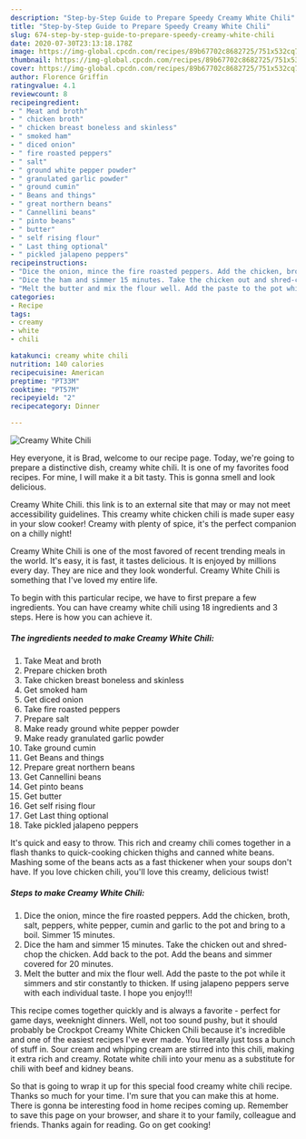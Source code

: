 ```yaml
---
description: "Step-by-Step Guide to Prepare Speedy Creamy White Chili"
title: "Step-by-Step Guide to Prepare Speedy Creamy White Chili"
slug: 674-step-by-step-guide-to-prepare-speedy-creamy-white-chili
date: 2020-07-30T23:13:18.178Z
image: https://img-global.cpcdn.com/recipes/89b67702c8682725/751x532cq70/creamy-white-chili-recipe-main-photo.jpg
thumbnail: https://img-global.cpcdn.com/recipes/89b67702c8682725/751x532cq70/creamy-white-chili-recipe-main-photo.jpg
cover: https://img-global.cpcdn.com/recipes/89b67702c8682725/751x532cq70/creamy-white-chili-recipe-main-photo.jpg
author: Florence Griffin
ratingvalue: 4.1
reviewcount: 8
recipeingredient:
- " Meat and broth"
- " chicken broth"
- " chicken breast boneless and skinless"
- " smoked ham"
- " diced onion"
- " fire roasted peppers"
- " salt"
- " ground white pepper powder"
- " granulated garlic powder"
- " ground cumin"
- " Beans and things"
- " great northern beans"
- " Cannellini beans"
- " pinto beans"
- " butter"
- " self rising flour"
- " Last thing optional"
- " pickled jalapeno peppers"
recipeinstructions:
- "Dice the onion, mince the fire roasted peppers. Add the chicken, broth, salt, peppers, white pepper, cumin and garlic to the pot and bring to a boil. Simmer 15 minutes."
- "Dice the ham and simmer 15 minutes. Take the chicken out and shred-chop the chicken. Add back to the pot. Add the beans and simmer covered for 20 minutes."
- "Melt the butter and mix the flour well. Add the paste to the pot while it simmers and stir constantly to thicken. If using jalapeno peppers serve with each individual taste. I hope you enjoy!!!"
categories:
- Recipe
tags:
- creamy
- white
- chili

katakunci: creamy white chili 
nutrition: 140 calories
recipecuisine: American
preptime: "PT33M"
cooktime: "PT57M"
recipeyield: "2"
recipecategory: Dinner

---
```



![Creamy White Chili](https://img-global.cpcdn.com/recipes/89b67702c8682725/751x532cq70/creamy-white-chili-recipe-main-photo.jpg)

Hey everyone, it is Brad, welcome to our recipe page. Today, we're going to prepare a distinctive dish, creamy white chili. It is one of my favorites food recipes. For mine, I will make it a bit tasty. This is gonna smell and look delicious.

Creamy White Chili. this link is to an external site that may or may not meet accessibility guidelines. This creamy white chicken chili is made super easy in your slow cooker! Creamy with plenty of spice, it&#39;s the perfect companion on a chilly night!

Creamy White Chili is one of the most favored of recent trending meals in the world. It's easy, it is fast, it tastes delicious. It is enjoyed by millions every day. They are nice and they look wonderful. Creamy White Chili is something that I've loved my entire life.


To begin with this particular recipe, we have to first prepare a few ingredients. You can have creamy white chili using 18 ingredients and 3 steps. Here is how you can achieve it.

<!--inarticleads1-->

##### The ingredients needed to make Creamy White Chili:

1. Take  Meat and broth
1. Prepare  chicken broth
1. Take  chicken breast boneless and skinless
1. Get  smoked ham
1. Get  diced onion
1. Take  fire roasted peppers
1. Prepare  salt
1. Make ready  ground white pepper powder
1. Make ready  granulated garlic powder
1. Take  ground cumin
1. Get  Beans and things
1. Prepare  great northern beans
1. Get  Cannellini beans
1. Get  pinto beans
1. Get  butter
1. Get  self rising flour
1. Get  Last thing optional
1. Take  pickled jalapeno peppers


It&#39;s quick and easy to throw. This rich and creamy chili comes together in a flash thanks to quick-cooking chicken thighs and canned white beans. Mashing some of the beans acts as a fast thickener when your soups don&#39;t have. If you love chicken chili, you&#39;ll love this creamy, delicious twist! 

<!--inarticleads2-->

##### Steps to make Creamy White Chili:

1. Dice the onion, mince the fire roasted peppers. Add the chicken, broth, salt, peppers, white pepper, cumin and garlic to the pot and bring to a boil. Simmer 15 minutes.
1. Dice the ham and simmer 15 minutes. Take the chicken out and shred-chop the chicken. Add back to the pot. Add the beans and simmer covered for 20 minutes.
1. Melt the butter and mix the flour well. Add the paste to the pot while it simmers and stir constantly to thicken. If using jalapeno peppers serve with each individual taste. I hope you enjoy!!!


This recipe comes together quickly and is always a favorite - perfect for game days, weeknight dinners. Well, not too sound pushy, but it should probably be Crockpot Creamy White Chicken Chili because it&#39;s incredible and one of the easiest recipes I&#39;ve ever made. You literally just toss a bunch of stuff in. Sour cream and whipping cream are stirred into this chili, making it extra rich and creamy. Rotate white chili into your menu as a substitute for chili with beef and kidney beans. 

So that is going to wrap it up for this special food creamy white chili recipe. Thanks so much for your time. I'm sure that you can make this at home. There is gonna be interesting food in home recipes coming up. Remember to save this page on your browser, and share it to your family, colleague and friends. Thanks again for reading. Go on get cooking!
